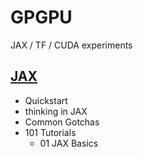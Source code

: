 # GPGPU
JAX / TF / CUDA experiments

## [JAX](JAX/README.md)
- Quickstart
- thinking in JAX
- Common Gotchas
- 101 Tutorials
  - 01 JAX Basics

